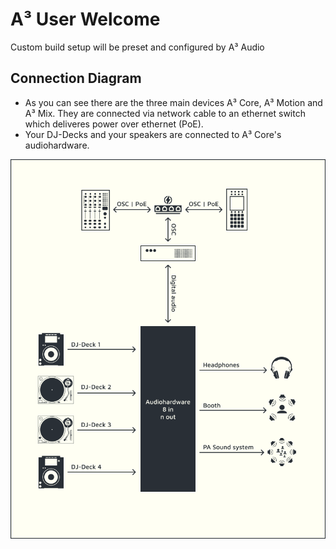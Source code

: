 # A³ User Welcome
Custom build setup will be preset and configured by A³ Audio

## Connection Diagram
- As you can see there are the three main devices A³ Core, A³ Motion and A³ Mix. They are connected via network cable to an ethernet switch which deliveres power over ethernet (PoE).
- Your DJ-Decks and your speakers are connected to A³ Core's audiohardware.

![Connection Diagram](pics_user/a3_systen_symbol_signalflow.png)